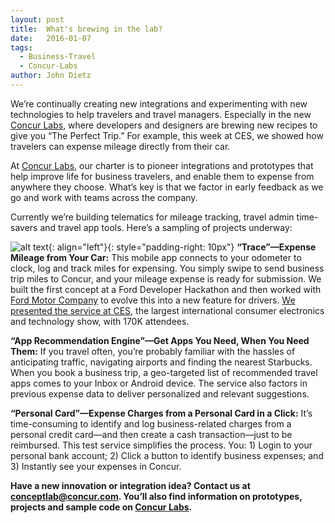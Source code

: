 ```yaml
---
layout: post
title:  What's brewing in the lab?
date:   2016-01-07
tags:
  - Business-Travel
  - Concur-Labs
author: John Dietz
---
```


We’re continually creating new integrations and experimenting with new technologies to help travelers and travel managers. Especially in the new [Concur Labs][concur-labs], where developers and designers are brewing new recipes to give you “The Perfect Trip.” For example, this week at CES, we showed how travelers can expense mileage directly from their car.

At [Concur Labs][concur-labs], our charter is to pioneer integrations and prototypes that help improve life for business travelers, and enable them to expense from anywhere they choose. What’s key is that we factor in early feedback as we go and work with teams across the company.

Currently we’re building telematics for mileage tracking, travel admin time-savers and travel app tools. Here’s a sampling of projects underway:

![alt text](https://www.concur.com/newsroom/public/uploads/wp/concur-labs-dashboard.png){: align="left"}{: style="padding-right: 10px"}
__“Trace”—Expense Mileage from Your Car:__ This mobile app connects to your odometer to clock, log and track miles for expensing. You simply swipe to send business trip miles to Concur, and your mileage expense is ready for submission. We built the first concept at a Ford Developer Hackathon and then worked with [Ford Motor Company][ford-motor-company] to evolve this into a new feature for drivers. [We presented the service at CES][ces], the largest international consumer electronics and technology show, with 170K attendees.

__“App Recommendation Engine”—Get Apps You Need, When You Need Them:__ If you travel often, you’re probably familiar with the hassles of anticipating traffic, navigating airports and finding the nearest Starbucks. When you book a business trip, a geo-targeted list of recommended travel apps comes to your Inbox or Android device. The service also factors in previous expense data to deliver personalized and relevant suggestions.

__“Personal Card”—Expense Charges from a Personal Card in a Click:__ It’s time-consuming to identify and log business-related charges from a personal credit card—and then create a cash transaction—just to be reimbursed. This test service simplifies the process. You: 1) Login to your personal bank account; 2) Click a button to identify business expenses; and 3) Instantly see your expenses in Concur.


__Have a new innovation or integration idea? Contact us at [conceptlab@concur.com][email-concur-labs]. You’ll also find information on prototypes, projects and sample code on [Concur Labs][concur-labs].__

[concur-labs]: https://concurlabs.com/
[ford-motor-company]: https://media.ford.com/content/fordmedia/fna/us/en/news/2016/01/04/sync-apple-carplay-android-auto.html
[ces]: https://media.ford.com/content/fordmedia/fna/us/en/news/2016/01/04/sync-apple-carplay-android-auto.html
[email-concur-labs]: mailto:conceptlab@concur.com
